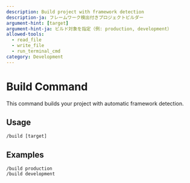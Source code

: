 ```yaml
---
description: Build project with framework detection
description-ja: フレームワーク検出付きプロジェクトビルダー
argument-hint: [target]
argument-hint-ja: ビルド対象を指定（例: production, development）
allowed-tools:
  - read_file
  - write_file
  - run_terminal_cmd
category: Development
---
```


# Build Command

This command builds your project with automatic framework detection.

## Usage

```
/build [target]
```

## Examples

```
/build production
/build development
```
